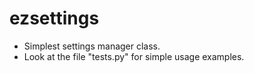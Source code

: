 # ezsettings
* Simplest settings manager class.
* Look at the file "tests.py" for simple usage examples.

